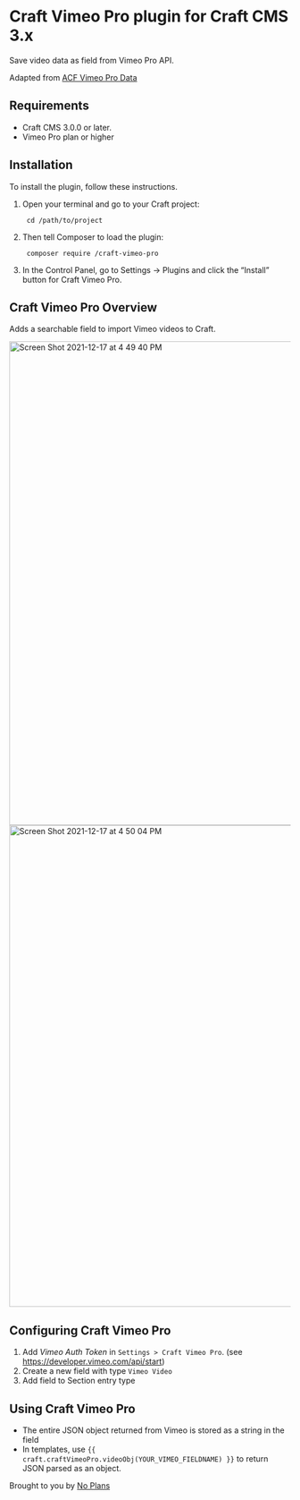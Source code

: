 # Craft Vimeo Pro plugin for Craft CMS 3.x

Save video data as field from Vimeo Pro API.

Adapted from [ACF Vimeo Pro Data](https://github.com/ttillberg/acf-vimeo-pro-data)

## Requirements

- Craft CMS 3.0.0 or later.
- Vimeo Pro plan or higher


## Installation

To install the plugin, follow these instructions.

1. Open your terminal and go to your Craft project:

        cd /path/to/project

2. Then tell Composer to load the plugin:

        composer require /craft-vimeo-pro

3. In the Control Panel, go to Settings → Plugins and click the “Install” button for Craft Vimeo Pro.

## Craft Vimeo Pro Overview

Adds a searchable field to import Vimeo videos to Craft.

<img width="865" alt="Screen Shot 2021-12-17 at 4 49 40 PM" src="https://user-images.githubusercontent.com/742229/146623194-8ba9ecd3-0f3a-4c47-a60b-e07b36cfd95f.png">

<img width="861" alt="Screen Shot 2021-12-17 at 4 50 04 PM" src="https://user-images.githubusercontent.com/742229/146623233-6db29715-ed9b-4ccc-b094-a1fba562e748.png">


## Configuring Craft Vimeo Pro

1. Add *Vimeo Auth Token* in `Settings > Craft Vimeo Pro`. (see https://developer.vimeo.com/api/start)
2. Create a new field with type `Vimeo Video`
3. Add field to Section entry type

## Using Craft Vimeo Pro

- The entire JSON object returned from Vimeo is stored as a string in the field
- In templates, use `{{ craft.craftVimeoPro.videoObj(YOUR_VIMEO_FIELDNAME) }}` to return JSON parsed as an object. 

Brought to you by [No Plans](https://no-plans.com/)
